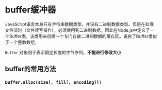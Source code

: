 # buffer缓冲器

JavaScript语言本身只有字符串数据类型，并没有二进制数据类型。但是在处理文件流时（文件读写操作），必须使用到二进制数据。因此在Node.js中定义了一个Buffer类，该类用来创建一个专门存放二进制数据的缓存区。说白了Buffer类似于一个整数数组。

`Buffer` 对象用于表示固定长度的字节序列。**不能进行修改大小**

## buffer的常用方法

### `Buffer.alloc(size[, fill[, encoding]])`




